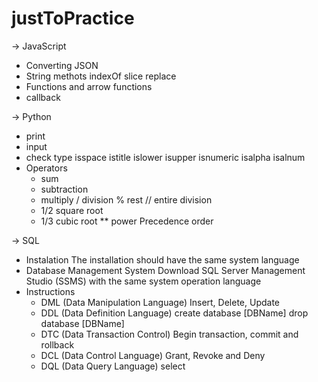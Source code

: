 # justToPractice

-> JavaScript
* Converting JSON
* String methots
    indexOf
    slice
    replace
* Functions and arrow functions
* callback

-> Python
* print
* input
* check type
    isspace
    istitle
    islower
    isupper
    isnumeric
    isalpha
    isalnum
* Operators
    + sum
    - subtraction
    * multiply
    / division
    % rest
    // entire division
    * 1/2 square root
    * 1/3 cubic root
    ** power
   Precedence order

-> SQL
* Instalation
    The installation should have the same system language
* Database Management System
    Download SQL Server Management Studio (SSMS) with the same system operation language
* Instructions
    - DML (Data Manipulation Language)
        Insert, Delete, Update
    - DDL (Data Definition Language)
        create database [DBName]
        drop database [DBName]
    - DTC (Data Transaction Control)
        Begin transaction, commit and rollback
    - DCL (Data Control Language)
        Grant, Revoke and Deny
    - DQL (Data Query Language)
        select

   